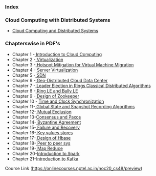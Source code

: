 ### Index
### Cloud Computing with Distributed Systems 

* [Cloud Computing and Distributed Systems ](https://drive.google.com/drive/folders/1-LqmeA9HaZtyqGQK0ntSsm1bBKvsV6Jq?usp=sharing)

### Chapterswise in PDF's
<ul>
<li>Chapter 1 -<a href="https://drive.google.com/file/d/1JlYmBdtvs1wT1pUWiBgLR_Aln1zcBd_Y/view?usp=sharing"> Introduction to Cloud Computing</a></li>

<li>Chapter 2 -<a href="https://drive.google.com/file/d/1Sa1W2ObhEFXbgDRbMuk3waY1lUo6Pwp2/view?usp=sharing"> Virtualization</li></a>

<li>Chapter 3 -<a href="https://drive.google.com/file/d/19SYJmAcjkDA0f2W0OuaCg8l8Z7zoSkeu/view?usp=sharing"> Hotspot Mitigation for Virtual Machine Migration</li></a>

<li>Chapter 4 -<a href="https://drive.google.com/file/d/1OSidSCZG4_oYqPc49oCVHpxJ0m2gyBPW/view?usp=sharing"> Server Virtualization</li></a>

<li>Chapter 5 -<a href="https://drive.google.com/file/d/1e0a_7YlnazLc550NhAG9KsxqV4zZSGEr/view?usp=sharing"> SDN</li></a>

<li>Chapter 6 -<a href="https://drive.google.com/file/d/1Qb8zJNXG0ekRKaNnqXOafQeg5SfLkTgP/view?usp=sharing"> Geo-Distributed Cloud Data Center</li></a>

<li>Chapter 7 -<a href="https://drive.google.com/file/d/1XexXq70JiYqpGwcCuHeMnuT6YTnVlYYP/view?usp=sharing"> Leader Election in Rings Classical Distributed Algorithms</li></a>

<li>Chapter 8 -<a href="https://drive.google.com/file/d/1L2Vr5ZQTfW_1Y-jcZZ8chQZl2zcCuJ_X/view?usp=sharing"> Ring LE and Bully LE</li></a>

<li>Chapter 9 -<a href="https://drive.google.com/file/d/1kOTZ1-nAujQ6xoYnl5UIdepj1dfs4Hem/view?usp=sharing"> Design of Zookeeper</li></a>

<li>Chapter 10 - <a href="https://drive.google.com/file/d/1JlYmBdtvs1wT1pUWiBgLR_Aln1zcBd_Y/view?usp=sharing">Time and Clock Synchronization </li></a>

<li>Chapter 11-<a href="https://drive.google.com/file/d/1JlYmBdtvs1wT1pUWiBgLR_Aln1zcBd_Y/view?usp=sharing"> Global State and Snapshot Recording Algorithms</li></a>

<li>Chapter 12-<a href="https://drive.google.com/file/d/1JlYmBdtvs1wT1pUWiBgLR_Aln1zcBd_Y/view?usp=sharing"> Mutual Exclusion</li></a>

<li>Chapter 13-<a href="https://drive.google.com/file/d/1JlYmBdtvs1wT1pUWiBgLR_Aln1zcBd_Y/view?usp=sharing">Consensus and Paxos</li></a>

<li>Chapter 14-<a href="https://drive.google.com/file/d/1JlYmBdtvs1wT1pUWiBgLR_Aln1zcBd_Y/view?usp=sharing"> Byzantine Agreement</li></a>

<li>Chapter 15-<a href="https://drive.google.com/file/d/1JlYmBdtvs1wT1pUWiBgLR_Aln1zcBd_Y/view?usp=sharing"> Failure and Recovery </li></a>

<li>Chapter 16-<a href="https://drive.google.com/file/d/1JlYmBdtvs1wT1pUWiBgLR_Aln1zcBd_Y/view?usp=sharing"> Key values stores</li></a>

<li>Chapter 17-<a href="https://drive.google.com/file/d/1JlYmBdtvs1wT1pUWiBgLR_Aln1zcBd_Y/view?usp=sharing"> Design of Hbase</li></a>

<li>Chapter 18-<a href="https://drive.google.com/file/d/1JlYmBdtvs1wT1pUWiBgLR_Aln1zcBd_Y/view?usp=sharing"> Peer to peer sys</li></a>

<li>Chapter 19-<a href="https://drive.google.com/file/d/1JlYmBdtvs1wT1pUWiBgLR_Aln1zcBd_Y/view?usp=sharing"> Map Reduce</li></a>

<li>Chapter 20-<a href="https://drive.google.com/file/d/1JlYmBdtvs1wT1pUWiBgLR_Aln1zcBd_Y/view?usp=sharing">Introduction to Spark</li></a>

<li>Chapter 21-<a href="https://drive.google.com/file/d/1JlYmBdtvs1wT1pUWiBgLR_Aln1zcBd_Y/view?usp=sharing">Introduction to Kafka</li></a>
</ul>

Course Link (https://onlinecourses.nptel.ac.in/noc20_cs48/preview)



